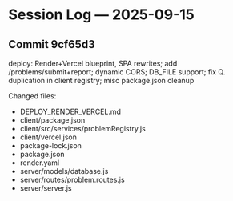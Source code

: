 # Session Log — 2025-09-15

## Commit 9cf65d3
deploy: Render+Vercel blueprint, SPA rewrites; add /problems/submit+report; dynamic CORS; DB_FILE support; fix Q. duplication in client registry; misc package.json cleanup

Changed files:
- DEPLOY_RENDER_VERCEL.md
- client/package.json
- client/src/services/problemRegistry.js
- client/vercel.json
- package-lock.json
- package.json
- render.yaml
- server/models/database.js
- server/routes/problem.routes.js
- server/server.js

